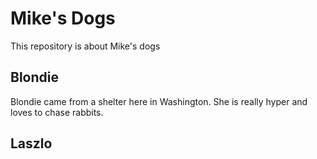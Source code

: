 # Mike's Dogs

This repository is about Mike's dogs

## Blondie

Blondie came from a shelter here in Washington.  She is really hyper and loves to chase rabbits.

## Laszlo

